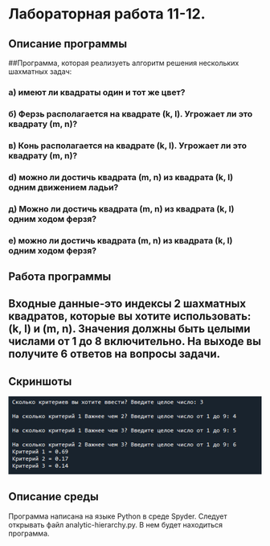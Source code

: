 # Лабораторная работа 11-12.
## Описание программы 
##Программа, которая реализуеть алгоритм решения нескольких шахматных задач:
### а) имеют ли квадраты один и тот же цвет?
### б) Ферзь располагается на квадрате (k, l). Угрожает ли это квадрату (m, n)?
### в) Конь располагается на квадрате (k, l). Угрожает ли это квадрату (m, n)?
### d) можно ли достичь квадрата (m, n) из квадрата (k, l) одним движением ладьи?
### д) Можно ли достичь квадрата (m, n) из квадрата (k, l) одним ходом ферзя?
### е) можно ли достичь квадрата (m, n) из квадрата (k, l) одним ходом ферзя?
## Работа программы
## Входные данные-это индексы 2 шахматных квадратов, которые вы хотите использовать: (k, l) и (m, n). Значения должны быть целыми числами от 1 до 8 включительно. На выходе вы получите 6 ответов на вопросы задачи. 
## Cкриншоты
![Иллюстрация к проекту](https://github.com/Michail420/analytic-hierarchy/blob/main/dgcvbkljx.PNG)
## Описание среды 
Программа написана на языке Python в среде Spyder. Следует открывать файл analytic-hierarchy.py. В нем будет находиться программа.

